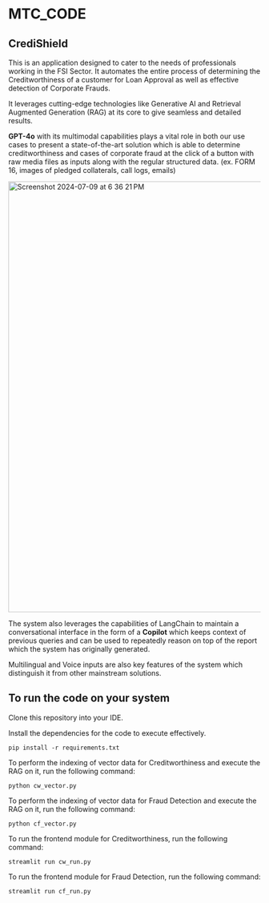 # MTC_CODE

## CrediShield

This is an application designed to cater to the needs of professionals working in the FSI Sector.
It automates the entire process of determining the Creditworthiness of a customer for Loan Approval as well as effective detection of Corporate Frauds.

It leverages cutting-edge technologies like Generative AI and Retrieval Augmented Generation (RAG) at its core to give seamless and detailed results.

**GPT-4o** with its multimodal capabilities plays a vital role in both our use cases to present a state-of-the-art solution which is able to determine creditworthiness and cases of corporate fraud at the click of a button with raw media files as inputs along with the regular structured data. 
(ex. FORM 16, images of pledged collaterals, call logs, emails)

<img width="861" alt="Screenshot 2024-07-09 at 6 36 21 PM" src="https://github.com/Arv2040/MTC_CODE/assets/34931141/05a795bf-7b38-4c08-853d-2031c2f37ef7">

The system also leverages the capabilities of LangChain to maintain a conversational interface in the form of a **Copilot** which keeps context of previous queries and can be used to repeatedly reason on top of the report which the system has originally generated.

Multilingual and Voice inputs are also key features of the system which distinguish it from other mainstream solutions.

## To run the code on your system

Clone this repository into your IDE.

Install the dependencies for the code to execute effectively.
```
pip install -r requirements.txt
```
To perform the indexing of vector data for Creditworthiness and execute the RAG on it, run the following command:
```
python cw_vector.py
```
To perform the indexing of vector data for Fraud Detection and execute the RAG on it, run the following command:
```
python cf_vector.py
```
To run the frontend module for Creditworthiness, run the following command:
```
streamlit run cw_run.py
```
To run the frontend module for Fraud Detection, run the following command:
```
streamlit run cf_run.py
```
